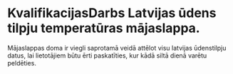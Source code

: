 
# KvalifikacijasDarbs Latvijas ūdens tilpju temperatūras mājaslappa.

Mājaslappas doma ir viegli saprotamā veidā attēlot visu latvijas ūdenstilpju datus, lai lietotājiem būtu ērti paskatīties, kur kādā siltā dienā varētu peldēties.
